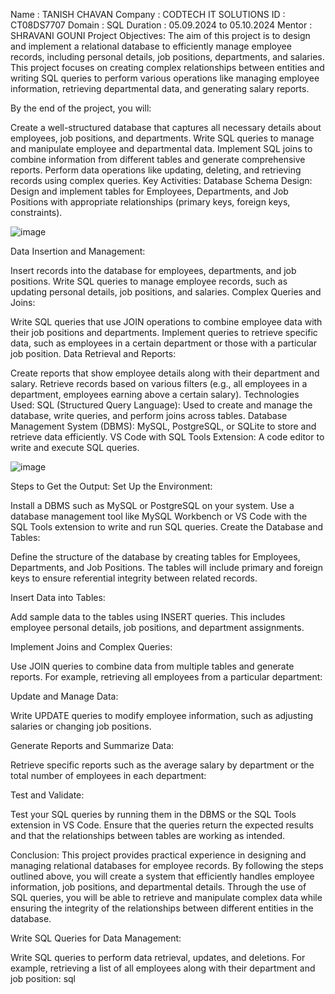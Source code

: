 Name : TANISH CHAVAN
Company : CODTECH IT SOLUTIONS
ID : CT08DS7707
Domain : SQL
Duration : 05.09.2024 to 05.10.2024
Mentor : SHRAVANI GOUNI
Project Objectives:
The aim of this project is to design and implement a relational database to efficiently manage employee records, including personal details, job positions, departments, and salaries. This project focuses on creating complex relationships between entities and writing SQL queries to perform various operations like managing employee information, retrieving departmental data, and generating salary reports.

By the end of the project, you will:

Create a well-structured database that captures all necessary details about employees, job positions, and departments.
Write SQL queries to manage and manipulate employee and departmental data.
Implement SQL joins to combine information from different tables and generate comprehensive reports.
Perform data operations like updating, deleting, and retrieving records using complex queries.
Key Activities:
Database Schema Design: Design and implement tables for Employees, Departments, and Job Positions with appropriate relationships (primary keys, foreign keys, constraints).

![image](https://github.com/user-attachments/assets/85ab002d-8311-4d76-bea1-0078c74d9d4e)


Data Insertion and Management:

Insert records into the database for employees, departments, and job positions.
Write SQL queries to manage employee records, such as updating personal details, job positions, and salaries.
Complex Queries and Joins:

Write SQL queries that use JOIN operations to combine employee data with their job positions and departments.
Implement queries to retrieve specific data, such as employees in a certain department or those with a particular job position.
Data Retrieval and Reports:

Create reports that show employee details along with their department and salary.
Retrieve records based on various filters (e.g., all employees in a department, employees earning above a certain salary).
Technologies Used:
SQL (Structured Query Language): Used to create and manage the database, write queries, and perform joins across tables.
Database Management System (DBMS): MySQL, PostgreSQL, or SQLite to store and retrieve data efficiently.
VS Code with SQL Tools Extension: A code editor to write and execute SQL queries.

![image](https://github.com/user-attachments/assets/18f27674-e193-4603-9017-8c2911e4f9e2)

Steps to Get the Output:
Set Up the Environment:

Install a DBMS such as MySQL or PostgreSQL on your system.
Use a database management tool like MySQL Workbench or VS Code with the SQL Tools extension to write and run SQL queries.
Create the Database and Tables:

Define the structure of the database by creating tables for Employees, Departments, and Job Positions. The tables will include primary and foreign keys to ensure referential integrity between related records.

Insert Data into Tables:

Add sample data to the tables using INSERT queries. This includes employee personal details, job positions, and department assignments.

Implement Joins and Complex Queries:

Use JOIN queries to combine data from multiple tables and generate reports. For example, retrieving all employees from a particular department:

Update and Manage Data:

Write UPDATE queries to modify employee information, such as adjusting salaries or changing job positions.

Generate Reports and Summarize Data:

Retrieve specific reports such as the average salary by department or the total number of employees in each department:

Test and Validate:

Test your SQL queries by running them in the DBMS or the SQL Tools extension in VS Code. Ensure that the queries return the expected results and that the relationships between tables are working as intended.

Conclusion:
This project provides practical experience in designing and managing relational databases for employee records. By following the steps outlined above, you will create a system that efficiently handles employee information, job positions, and departmental details. Through the use of SQL queries, you will be able to retrieve and manipulate complex data while ensuring the integrity of the relationships between different entities in the database.

Write SQL Queries for Data Management:

Write SQL queries to perform data retrieval, updates, and deletions. For example, retrieving a list of all employees along with their department and job position:
sql
